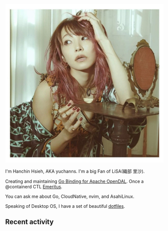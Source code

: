 <p align="center">
  <img src="./assets/LiSA2.webp" width=550 />
</p>

I'm Hanchin Hsieh, AKA yuchanns. I'm a big Fan of LiSA(織部 里沙).

Creating and maintaining [Go Binding for Apache OpenDAL](https://github.com/apache/opendal/tree/main/bindings/go). Once a @containerd CTL [Emeritus](https://github.com/containerd/nerdctl/pull/3067).

You can ask me about Go, CloudNative, nvim, and AsahiLinux.

Speaking of Desktop OS, I have a set of beautiful [dotfiles](https://github.com/yuchanns/dotfiles).

## Recent activity

<!--START_SECTION:activity-->

